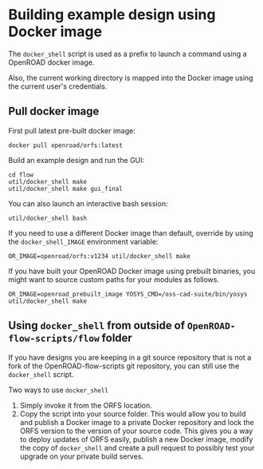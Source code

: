 # Building example design using Docker image

The `docker_shell` script is used as a prefix to launch a command using a OpenROAD docker image.

Also, the current working directory is mapped into the Docker image using the current user's credentials.

## Pull docker image

First pull latest pre-built docker image:

```
docker pull openroad/orfs:latest
```

Build an example design and run the GUI:

```
cd flow
util/docker_shell make
util/docker_shell make gui_final
```

You can also launch an interactive bash session:

```
util/docker_shell bash
```

If you need to use a different Docker image than default, override by using the `docker_shell_IMAGE`
environment variable:

```
OR_IMAGE=openroad/orfs:v1234 util/docker_shell make
```

If you have built your OpenROAD Docker image using prebuilt binaries,
you might want to source custom paths for your modules as follows.

```
OR_IMAGE=openroad_prebuilt_image YOSYS_CMD=/oss-cad-suite/bin/yosys util/docker_shell make
```

## Using `docker_shell` from outside of `OpenROAD-flow-scripts/flow` folder

If you have designs you are keeping in a git source repository that is not
a fork of the OpenROAD-flow-scripts git repository, you can still use
the `docker_shell` script.

Two ways to use `docker_shell`

1. Simply invoke it from the ORFS location.
2. Copy the script into your source folder. This would allow you
   to build and publish a Docker image to a private Docker repository
   and lock the ORFS version to the version of your source code. This
   gives you a way to deploy updates of ORFS
   easily, publish a new Docker image, modify the copy of `docker_shell`
   and create a pull request to possibly test your upgrade on your private
   build serves.
